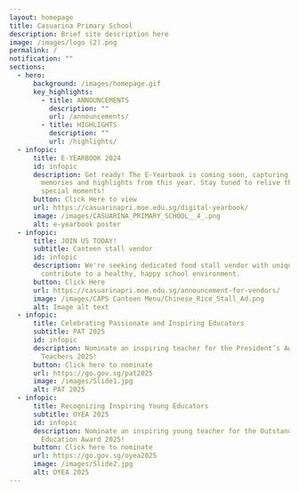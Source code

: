 ```yaml
---
layout: homepage
title: Casuarina Primary School
description: Brief site description here
image: /images/logo (2).png
permalink: /
notification: ""
sections:
  - hero:
      background: /images/homepage.gif
      key_highlights:
        - title: ANNOUNCEMENTS
          description: ""
          url: /announcements/
        - title: HIGHLIGHTS
          description: ""
          url: /highlights/
  - infopic:
      title: E-YEARBOOK 2024
      id: infopic
      description: Get ready! The E-Yearbook is coming soon, capturing all the amazing
        memories and highlights from this year. Stay tuned to relive those
        special moments!
      button: Click Here to view
      url: https://casuarinapri.moe.edu.sg/digital-yearbook/
      image: /images/CASUARINA_PRIMARY_SCHOOL__4_.png
      alt: e-yearbook poster
  - infopic:
      title: JOIN US TODAY!
      subtitle: Canteen stall vendor
      id: infopic
      description: We're seeking dedicated food stall vendor with unique recipes to
        contribute to a healthy, happy school environment.
      button: Click Here
      url: https://casuarinapri.moe.edu.sg/announcement-for-vendors/
      image: /images/CAPS Canteen Menu/Chinese_Rice_Stall_Ad.png
      alt: Image alt text
  - infopic:
      title: Celebrating Passionate and Inspiring Educators
      subtitle: PAT 2025
      id: infopic
      description: Nominate an inspiring teacher for the President’s Award for
        Teachers 2025!
      button: Click here to nominate
      url: https://go.gov.sg/pat2025
      image: /images/Slide1.jpg
      alt: PAT 2025
  - infopic:
      title: Recognizing Inspiring Young Educators
      subtitle: OYEA 2025
      id: infopic
      description: Nominate an inspiring young teacher for the Outstanding Youth in
        Education Award 2025!
      button: Click here to nominate
      url: https://go.gov.sg/oyea2025
      image: /images/Slide2.jpg
      alt: OYEA 2025
---
```

